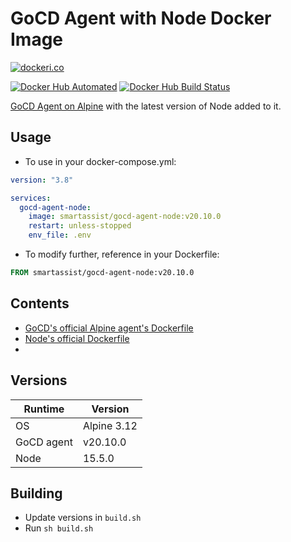 # GoCD Agent with Node Docker Image

[![dockeri.co](https://dockeri.co/image/smartassist/gocd-agent-node)](https://hub.docker.com/r/smartassist/gocd-agent-node)

[![Docker Hub Automated](https://img.shields.io/docker/cloud/automated/smartassist/gocd-agent-node.svg?style=flat-square&logo=docker "GitHub issues")](https://hub.docker.com/r/smartassist/gocd-agent-node)
[![Docker Hub Build Status](https://img.shields.io/docker/cloud/build/smartassist/gocd-agent-node.svg?style=flat-square&logo=docker "GitHub stars")](https://hub.docker.com/r/smartassist/gocd-agent-node)

[GoCD Agent on Alpine](https://hub.docker.com/r/gocd/gocd-agent-alpine-3.12) with the latest version of Node added to
it.

## Usage

- To use in your docker-compose.yml:

```yaml
version: "3.8"

services:
  gocd-agent-node:
    image: smartassist/gocd-agent-node:v20.10.0
    restart: unless-stopped
    env_file: .env
```

- To modify further, reference in your Dockerfile:

```dockerfile
FROM smartassist/gocd-agent-node:v20.10.0
```

## Contents

- [GoCD's official Alpine agent's Dockerfile](https://hub.docker.com/r/gocd/gocd-agent-alpine-3.12)
- [Node's official Dockerfile](https://github.com/nodejs/docker-node/raw/master/15/alpine3.12/Dockerfile)
-

## Versions

| Runtime    | Version |
|------------|---------|
| OS      | Alpine 3.12  |
| GoCD agent | v20.10.0 |
| Node       | 15.5.0  |

## Building

- Update versions in `build.sh`
- Run `sh build.sh`
